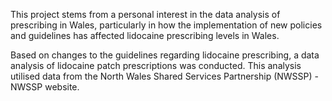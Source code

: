 This project stems from a personal interest in the data analysis of prescribing in Wales, particularly in how the implementation of new policies and guidelines has affected lidocaine prescribing levels in Wales.

Based on changes to the guidelines regarding lidocaine prescribing, a data analysis of lidocaine patch prescriptions was conducted. This analysis utilised data from the North Wales Shared Services Partnership (NWSSP) - NWSSP website.
